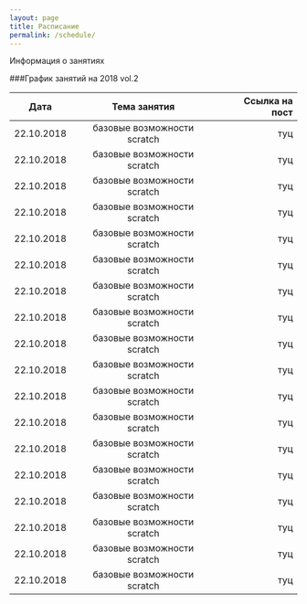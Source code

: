 ```yaml
---
layout: page
title: Расписание
permalink: /schedule/
---
```


Информация о занятиях

###График занятий на 2018 vol.2

| Дата          | Тема занятия                |Ссылка на пост |
| ------------- |:---------------------------:| -------------:|
| 22.10.2018    | базовые возможности scratch | туц           |
| 22.10.2018    | базовые возможности scratch | туц           |
| 22.10.2018    | базовые возможности scratch | туц           |
| 22.10.2018    | базовые возможности scratch | туц           |
| 22.10.2018    | базовые возможности scratch | туц           |
| 22.10.2018    | базовые возможности scratch | туц           |
| 22.10.2018    | базовые возможности scratch | туц           |
| 22.10.2018    | базовые возможности scratch | туц           |
| 22.10.2018    | базовые возможности scratch | туц           |
| 22.10.2018    | базовые возможности scratch | туц           |
| 22.10.2018    | базовые возможности scratch | туц           |
| 22.10.2018    | базовые возможности scratch | туц           |
| 22.10.2018    | базовые возможности scratch | туц           |
| 22.10.2018    | базовые возможности scratch | туц           |
| 22.10.2018    | базовые возможности scratch | туц           |
| 22.10.2018    | базовые возможности scratch | туц           |
| 22.10.2018    | базовые возможности scratch | туц           |
| 22.10.2018    | базовые возможности scratch | туц           |
